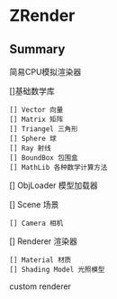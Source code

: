 # ZRender


## Summary
简易CPU模拟渲染器

[]基础数学库
    
    [] Vector 向量
    [] Matrix 矩阵
    [] Triangel 三角形
    [] Sphere 球
    [] Ray 射线
    [] BoundBox 包围盒
    [] MathLib 各种数学计算方法
    
[] ObjLoader 模型加载器

[] Scene 场景

    [] Camera 相机
    
[] Renderer 渲染器

    [] Material 材质
    [] Shading Model 光照模型
   custom renderer
